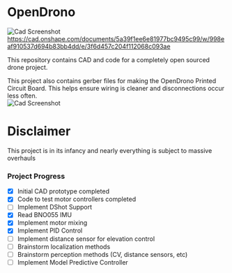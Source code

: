 # OpenDrono

![Cad Screenshot](https://user-images.githubusercontent.com/19732253/102841461-fd7db800-43d2-11eb-9e32-441be6bba056.PNG)
https://cad.onshape.com/documents/5a39f1ee6e81977bc9495c99/w/998eaf910537d694b83bb4dd/e/3f6d457c204f112068c093ae


This repository contains CAD and code for a completely open sourced drone project.   


This project also contains gerber files for making the OpenDrono Printed Circuit Board.  This helps ensure wiring is cleaner and disconnections occur less often.  
![Cad Screenshot](https://user-images.githubusercontent.com/19732253/102846319-a6311500-43dd-11eb-8b7d-f3f5aee82713.PNG)







# Disclaimer 
This project is in its infancy and nearly everything is subject to massive overhauls

### Project Progress
- [x] Initial CAD prototype completed 
- [x] Code to test motor controllers completed 
- [ ] Implement DShot Support
- [x] Read BNO055 IMU
- [x] Implement motor mixing 
- [x] Implement PID Control 
- [ ] Implement distance sensor for elevation control  
- [ ] Brainstorm localization methods 
- [ ] Brainstorm perception methods (CV, distance sensors, etc) 
- [ ] Implement Model Predictive Controller 
